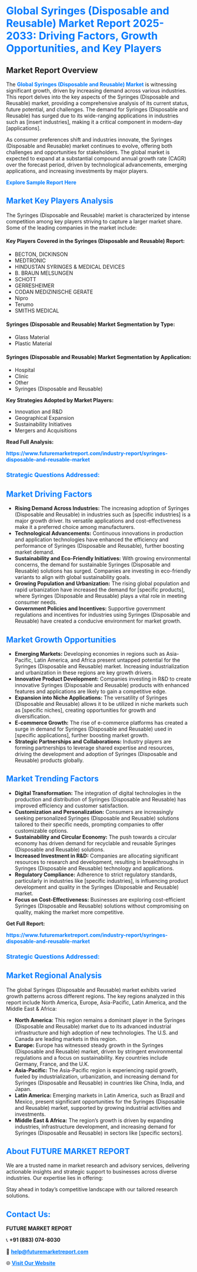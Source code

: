 <h1 style="color: #007BFF;">Global Syringes (Disposable and Reusable) Market Report 2025-2033: Driving Factors, Growth Opportunities, and Key Players</h1>

<section id="overview">
<h2>Market Report Overview</h2>
<p>The <a href="https://www.futuremarketreport.com/industry-report/syringes-disposable-and-reusable-market" style="color: #007BFF; text-decoration: none;"><strong>Global Syringes (Disposable and Reusable) Market</strong></a> is witnessing significant growth, driven by increasing demand across various industries. This report delves into the key aspects of the Syringes (Disposable and Reusable) market, providing a comprehensive analysis of its current status, future potential, and challenges. The demand for Syringes (Disposable and Reusable) has surged due to its wide-ranging applications in industries such as [insert industries], making it a critical component in modern-day [applications].</p>
<p>As consumer preferences shift and industries innovate, the Syringes (Disposable and Reusable) market continues to evolve, offering both challenges and opportunities for stakeholders. The global market is expected to expand at a substantial compound annual growth rate (CAGR) over the forecast period, driven by technological advancements, emerging applications, and increasing investments by major players.</p>
</section>

<section id="overview">
<p><a href="https://www.futuremarketreport.com/request-sample/reportId=122263" style="color: #007BFF; text-decoration: none;"><strong>Explore Sample Report Here</strong></a></p>
</section>

<section id="key-players">
<h2 style="color: #007BFF;">Market Key Players Analysis</h2>
<p>The Syringes (Disposable and Reusable) market is characterized by intense competition among key players striving to capture a larger market share. Some of the leading companies in the market include:</p>
<h4>Key Players Covered in the Syringes (Disposable and Reusable) Report:</h4>
<ul><li>BECTON, DICKINSON</li><li>MEDTRONIC</li><li>HINDUSTAN SYRINGES &amp; MEDICAL DEVICES</li><li>B. BRAUN MELSUNGEN</li><li>SCHOTT</li><li>GERRESHEIMER</li><li>CODAN MEDIZINISCHE GERATE</li><li>Nipro</li><li>Terumo</li><li>SMITHS MEDICAL</li></ul>
<h4>Syringes (Disposable and Reusable) Market Segmentation by Type:</h4>
<ul><li>Glass Material</li><li>Plastic Material</li></ul>

<h4>Syringes (Disposable and Reusable) Market Segmentation by Application:</h4>
<ul><li>Hospital</li><li>Clinic</li><li>Other</li><li>Syringes (Disposable and Reusable)</li></ul>
<p><strong>Key Strategies Adopted by Market Players:</strong></p>
<ul>
<li>Innovation and R&D</li>
<li>Geographical Expansion</li>
<li>Sustainability Initiatives</li>
<li>Mergers and Acquisitions</li>
</ul>
</section>

<section>
<p><strong>Read Full Analysis: </strong></p><a href="https://www.futuremarketreport.com/industry-report/syringes-disposable-and-reusable-market" style="color: #007BFF; text-decoration: none;"><strong>https://www.futuremarketreport.com/industry-report/syringes-disposable-and-reusable-market</strong></a>
<h3 style="color: #007BFF;">Strategic Questions Addressed:</h3>
</section>

<section id="driving-factors">
<h2 style="color: #007BFF;">Market Driving Factors</h2>
<ul>
<li><strong>Rising Demand Across Industries:</strong> The increasing adoption of Syringes (Disposable and Reusable) in industries such as [specific industries] is a major growth driver. Its versatile applications and cost-effectiveness make it a preferred choice among manufacturers.</li>
<li><strong>Technological Advancements:</strong> Continuous innovations in production and application technologies have enhanced the efficiency and performance of Syringes (Disposable and Reusable), further boosting market demand.</li>
<li><strong>Sustainability and Eco-Friendly Initiatives:</strong> With growing environmental concerns, the demand for sustainable Syringes (Disposable and Reusable) solutions has surged. Companies are investing in eco-friendly variants to align with global sustainability goals.</li>
<li><strong>Growing Population and Urbanization:</strong> The rising global population and rapid urbanization have increased the demand for [specific products], where Syringes (Disposable and Reusable) plays a vital role in meeting consumer needs.</li>
<li><strong>Government Policies and Incentives:</strong> Supportive government regulations and incentives for industries using Syringes (Disposable and Reusable) have created a conducive environment for market growth.</li>
</ul>
</section>

<section id="growth-opportunities">
<h2 style="color: #007BFF;">Market Growth Opportunities</h2>
<ul>
<li><strong>Emerging Markets:</strong> Developing economies in regions such as Asia-Pacific, Latin America, and Africa present untapped potential for the Syringes (Disposable and Reusable) market. Increasing industrialization and urbanization in these regions are key growth drivers.</li>
<li><strong>Innovative Product Development:</strong> Companies investing in R&D to create innovative Syringes (Disposable and Reusable) products with enhanced features and applications are likely to gain a competitive edge.</li>
<li><strong>Expansion into Niche Applications:</strong> The versatility of Syringes (Disposable and Reusable) allows it to be utilized in niche markets such as [specific niches], creating opportunities for growth and diversification.</li>
<li><strong>E-commerce Growth:</strong> The rise of e-commerce platforms has created a surge in demand for Syringes (Disposable and Reusable) used in [specific applications], further boosting market growth.</li>
<li><strong>Strategic Partnerships and Collaborations:</strong> Industry players are forming partnerships to leverage shared expertise and resources, driving the development and adoption of Syringes (Disposable and Reusable) products globally.</li>
</ul>
</section>

<section id="trending-factors">
<h2 style="color: #007BFF;">Market Trending Factors</h2>
<ul>
<li><strong>Digital Transformation:</strong> The integration of digital technologies in the production and distribution of Syringes (Disposable and Reusable) has improved efficiency and customer satisfaction.</li>
<li><strong>Customization and Personalization:</strong> Consumers are increasingly seeking personalized Syringes (Disposable and Reusable) solutions tailored to their specific needs, prompting companies to offer customizable options.</li>
<li><strong>Sustainability and Circular Economy:</strong> The push towards a circular economy has driven demand for recyclable and reusable Syringes (Disposable and Reusable) solutions.</li>
<li><strong>Increased Investment in R&D:</strong> Companies are allocating significant resources to research and development, resulting in breakthroughs in Syringes (Disposable and Reusable) technology and applications.</li>
<li><strong>Regulatory Compliance:</strong> Adherence to strict regulatory standards, particularly in industries like [specific industries], is influencing product development and quality in the Syringes (Disposable and Reusable) market.</li>
<li><strong>Focus on Cost-Effectiveness:</strong> Businesses are exploring cost-efficient Syringes (Disposable and Reusable) solutions without compromising on quality, making the market more competitive.</li>
</ul>
</section>

<section>
<p><strong>Get Full Report: </strong></p><a href="https://www.futuremarketreport.com/industry-report/syringes-disposable-and-reusable-market" style="color: #007BFF; text-decoration: none;"><strong>https://www.futuremarketreport.com/industry-report/syringes-disposable-and-reusable-market</strong></a>
<h3 style="color: #007BFF;">Strategic Questions Addressed:</h3>
</section>


<section id="regional-analysis">
<h2 style="color: #007BFF;">Market Regional Analysis</h2>
<p>The global Syringes (Disposable and Reusable) market exhibits varied growth patterns across different regions. The key regions analyzed in this report include North America, Europe, Asia-Pacific, Latin America, and the Middle East & Africa:</p>
<ul>
<li><strong>North America:</strong> This region remains a dominant player in the Syringes (Disposable and Reusable) market due to its advanced industrial infrastructure and high adoption of new technologies. The U.S. and Canada are leading markets in this region.</li>
<li><strong>Europe:</strong> Europe has witnessed steady growth in the Syringes (Disposable and Reusable) market, driven by stringent environmental regulations and a focus on sustainability. Key countries include Germany, France, and the U.K.</li>
<li><strong>Asia-Pacific:</strong> The Asia-Pacific region is experiencing rapid growth, fueled by industrialization, urbanization, and increasing demand for Syringes (Disposable and Reusable) in countries like China, India, and Japan.</li>
<li><strong>Latin America:</strong> Emerging markets in Latin America, such as Brazil and Mexico, present significant opportunities for the Syringes (Disposable and Reusable) market, supported by growing industrial activities and investments.</li>
<li><strong>Middle East & Africa:</strong> The region’s growth is driven by expanding industries, infrastructure development, and increasing demand for Syringes (Disposable and Reusable) in sectors like [specific sectors].</li>
</ul>
</section>

<footer>
<h2 style="color: #007BFF;">About FUTURE MARKET REPORT</h2>
<p>We are a trusted name in market research and advisory services, delivering actionable insights and strategic support to businesses across diverse industries. Our expertise lies in offering:</p>

<p>Stay ahead in today’s competitive landscape with our tailored research solutions.</p>

<h2 style="color: #007BFF;">Contact Us:</h2>
<p><strong>FUTURE MARKET REPORT</strong></p>
<p>📞 <strong>+91 (883) 074-8030</strong></p>
<p>📧 <strong><a href="mailto:help@futuremarketreport.com" style="color: #007BFF;">help@futuremarketreport.com</a></strong></p>
<p>🌐 <strong><a href="https://www.futuremarketreport.com/" style="color: #007BFF;">Visit Our Website</a></strong></p>
</footer>